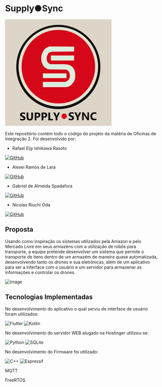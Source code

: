 # Supply●Sync

<img src="https://github.com/IshikawaRasoto/SupplySync/blob/main/imgs/logos/logo_fundo_1024p.png" width=350px>

Este repositório contém todo o código do projeto da matéria de Oficinas de Integração 2. Foi desenvolvido por:

- Rafael Eijy Ishikawa Rasoto

<a href="https://github.com/IshikawaRasoto">![GitHub](https://img.shields.io/badge/github-%23121011.svg?style=for-the-badge&logo=github&logoColor=white)</a>

- Alexei Ramos de Lara

<a href="https://github.com/HBWho">![GitHub](https://img.shields.io/badge/github-%23121011.svg?style=for-the-badge&logo=github&logoColor=white)</a>

- Gabriel de Almeida Spadafora

<a href="https://github.com/GabrielSpdf">![GitHub](https://img.shields.io/badge/github-%23121011.svg?style=for-the-badge&logo=github&logoColor=white)</a>

- Nicolas Riuchi Oda

<a href="https://github.com/Awesteads">![GitHub](https://img.shields.io/badge/github-%23121011.svg?style=for-the-badge&logo=github&logoColor=white)</a>

## Proposta

Usando como inspiração os sistemas utilizados pela Amazon e pelo Mercado Livre em seus armazéns com a utilização de robôs para transporte, a equipe pretende desenvolver um sistema que permite o transporte de itens dentro de um armazém de maneira quase automatizada, desenvolvendo tanto os drones e sua eletrônicas, além de um aplicativo para ser a interface com o usuário e um servidor para armazenar as informações e controlar os drones.

![image](https://github.com/user-attachments/assets/beef84f3-fb62-4b57-bf92-fba8300585db)

## Tecnologias Implementadas

No desenvolvimento do aplicativo o qual serviu de interface de usuário foram utilizados:

![Flutter](https://img.shields.io/badge/Flutter-%2302569B.svg?style=for-the-badge&logo=Flutter&logoColor=white) ![Kotlin](https://img.shields.io/badge/kotlin-%237F52FF.svg?style=for-the-badge&logo=kotlin&logoColor=white)

No desenvolvimento do servidor WEB alugado na Hostinger utilizou-se:

![Python](https://img.shields.io/badge/python-3670A0?style=for-the-badge&logo=python&logoColor=ffdd54) ![SQLite](https://img.shields.io/badge/sqlite-%2307405e.svg?style=for-the-badge&logo=sqlite&logoColor=white) 

 No desenvolvimento do Firmware foi utilizado:

 ![C++](https://img.shields.io/badge/c++-%2300599C.svg?style=for-the-badge&logo=c%2B%2B&logoColor=white) ![Espressif](https://img.shields.io/badge/espressif-E7352C.svg?style=for-the-badge&logo=espressif&logoColor=white)
 
 MQTT
 
 FreeRTOS
